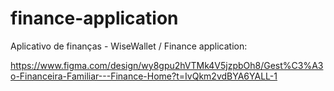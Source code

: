 # finance-application
Aplicativo de finanças - WiseWallet / Finance application:

https://www.figma.com/design/wy8gpu2hVTMk4V5jzpbOh8/Gest%C3%A3o-Financeira-Familiar---Finance-Home?t=IvQkm2vdBYA6YALL-1
